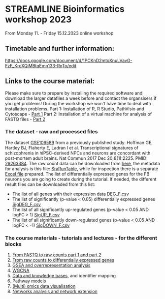 # STREAMLINE Bioinformatics workshop 2023
From Monday 11. - Friday 15.12.2023 online workshop

## Timetable and further information:
https://docs.google.com/document/d/1PCKnD2mtoXnuLVavG-FzF_KroXQiMBtqEmn133-RqTo/edit 

## Links to the course material:

Please make sure to prepare by installing the required software and download the larger datafiles a week before and contact the organsisers if you get problems! During the workshop we won't have time to deal with installation problems. 
Part 1: Installation of R, R Studio, PathVisio and Cytoscape - [Part 1](https://github.com/fehrhart/STREAMLINEworkshop.github.io/blob/main/Installation%20Instructions%20part%201.docx)
Part 2: Installation of a virtual machine for analysis of FASTQ files - [Part 2]()

### The dataset - raw and processed files
The dataset [GSE106589](https://www.ncbi.nlm.nih.gov/geo/query/acc.cgi?acc=GSE106589) from a previously published study: Hoffman GE, Hartley BJ, Flaherty E, Ladran I et al. Transcriptional signatures of schizophrenia in hiPSC-derived NPCs and neurons are concordant with post-mortem adult brains. Nat Commun 2017 Dec 20;8(1):2225. PMID: [29263384](https://doi.org/10.1038/s41467-017-02330-5). The raw count data can be downloaded from [here](https://github.com/fehrhart/STREAMLINEworkshop.github.io/blob/main/GSE106589_geneCounts.csv), the metadata for analysis is this file: [SraRunTable](https://github.com/fehrhart/STREAMLINEworkshop.github.io/blob/main/SraRunTable.txt), while for inspection there is a separate [Excel file](https://github.com/fehrhart/STREAMLINEworkshop.github.io/blob/main/SraRunTable_for_inspection.xlsx) prepared. The list of differentially expressed genes for the FB neurons you are going to create during the tutorial. If needed, the different result files can be downloaded from this list:
* The list of all genes with their expression data [DEG_F.csv](https://github.com/fehrhart/STREAMLINEworkshop.github.io/blob/main/DEG_F.csv)
* The list of significantly (p-value < 0.05) differentially expressed genes [SigDEG_F.csv](https://github.com/fehrhart/STREAMLINEworkshop.github.io/blob/main/SigDEG_F.csv)
* The list of all significantly up-regulated genes (p-value < 0.05 AND logFC > 1) [SigUP_F.csv](https://github.com/fehrhart/STREAMLINEworkshop.github.io/blob/main/SigUP_F.csv)
* The list of all significantly down-regulated genes (p-value < 0.05 AND logFC < -1) [SigDOWN_F.csv](https://github.com/fehrhart/STREAMLINEworkshop.github.io/blob/main/SigDOWN_F.csv)

### The course materials - tutorials and lectures - for the different blocks
1. [From FASTQ to raw counts part 1 and part 2](https://github.com/fehrhart/STREAMLINEworkshop.github.io/blob/main/FASTQ-%3Erawcounts.md)
2. [From raw counts to differentially expressed genes](https://github.com/fehrhart/STREAMLINEworkshop.github.io/blob/main/DESeq2.md)
3. [GSEA and overrepresentation analysis](https://github.com/fehrhart/STREAMLINEworkshop.github.io/blob/main/GSEA.md)
4. [WGCNA](https://github.com/fehrhart/STREAMLINEworkshop.github.io/blob/main/WGCNA.md)
5. [Data and knowledge bases](https://github.com/fehrhart/STREAMLINEworkshop.github.io/blob/main/DataAndKnowledgebases.md), and identifier mapping
6. [Pathway models](https://github.com/fehrhart/STREAMLINEworkshop.github.io/blob/main/PathwayModels.md)
7. [(Multi) omics data visualisation](https://github.com/fehrhart/STREAMLINEworkshop.github.io/blob/main/PathwayDataVisualisation.md)
8. [Networks analysis and network extension](https://github.com/fehrhart/STREAMLINEworkshop.github.io/blob/main/NetworkAnalysis.md)
